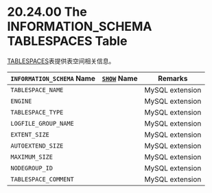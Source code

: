 # 20.24.00 The INFORMATION_SCHEMA TABLESPACES Table 

[TABLESPACES](./20.24.00_The_INFORMATION_SCHEMA_TABLESPACES_Table.md)表提供表空间相关信息。

<table>
<thead>
<tr>
	<th scope="col"><code class="literal">INFORMATION_SCHEMA</code> Name</th>
	<th scope="col"><a class="link" href="show.html" title="13.7.5. SHOW Syntax"><code class="literal">SHOW</code></a> Name</th>
	<th scope="col">Remarks</th>
</tr>
</thead>

<tbody>
<tr>
	<td scope="row"><code class="literal">TABLESPACE_NAME</code></td>
	<td> </td>
	<td>MySQL extension</td>
</tr>

<tr>
	<td scope="row"><code class="literal">ENGINE</code></td>
	<td> </td>
	<td>MySQL extension</td>
</tr>

<tr>
	<td scope="row"><code class="literal">TABLESPACE_TYPE</code></td>
	<td> </td>
	<td>MySQL extension</td>
</tr>

<tr>
	<td scope="row"><code class="literal">LOGFILE_GROUP_NAME</code></td>
	<td> </td>
	<td>MySQL extension</td>
</tr>

<tr>
	<td scope="row"><code class="literal">EXTENT_SIZE</code></td>
	<td> </td>
	<td>MySQL extension</td>
</tr>

<tr>
	<td scope="row"><code class="literal">AUTOEXTEND_SIZE</code></td>
	<td> </td>
	<td>MySQL extension</td>
</tr>

<tr>
	<td scope="row"><code class="literal">MAXIMUM_SIZE</code></td>
	<td> </td>
	<td>MySQL extension</td>
</tr>

<tr>
	<td scope="row"><code class="literal">NODEGROUP_ID</code></td>
	<td> </td>
	<td>MySQL extension</td>
</tr>

<tr>
	<td scope="row"><code class="literal">TABLESPACE_COMMENT</code></td>
	<td> </td>
	<td>MySQL extension</td>
</tr>
</tbody>
</table>